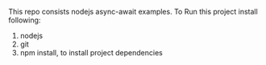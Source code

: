 This repo consists nodejs async-await examples. 
To Run this project install following:
1. nodejs
2. git
3. npm install, to install project dependencies 